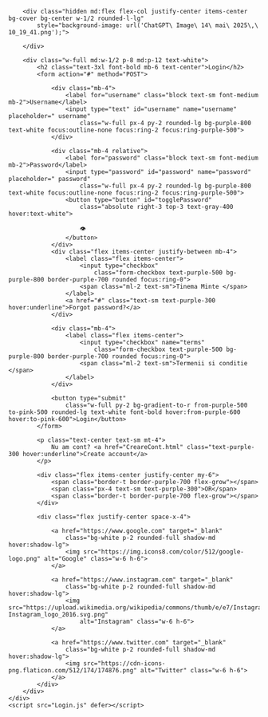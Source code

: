 <!DOCTYPE html>
<html lang="en">

<head>
    <meta charset="UTF-8">
    <meta name="viewport" content="width=device-width, initial-scale=1.0">
    <title>Login</title>
    <script src="https://cdn.tailwindcss.com"></script>
    <link rel="stylesheet" href="login.css">
</head>

<body class="bg-gradient-to-br from-purple-900 to-blue-900 min-h-screen flex items-center justify-center">
    <div class="bg-gradient-to-br from-purple-700 to-purple-900 rounded-lg shadow-lg flex max-w-4xl w-full">

        <div class="hidden md:flex flex-col justify-center items-center bg-cover bg-center w-1/2 rounded-l-lg"
            style="background-image: url('ChatGPT\ Image\ 14\ mai\ 2025\,\ 10_19_41.png');">

        </div>

        <div class="w-full md:w-1/2 p-8 md:p-12 text-white">
            <h2 class="text-3xl font-bold mb-6 text-center">Login</h2>
            <form action="#" method="POST">

                <div class="mb-4">
                    <label for="username" class="block text-sm font-medium mb-2">Username</label>
                    <input type="text" id="username" name="username" placeholder=" username"
                        class="w-full px-4 py-2 rounded-lg bg-purple-800 text-white focus:outline-none focus:ring-2 focus:ring-purple-500">
                </div>

                <div class="mb-4 relative">
                    <label for="password" class="block text-sm font-medium mb-2">Password</label>
                    <input type="password" id="password" name="password" placeholder=" password"
                        class="w-full px-4 py-2 rounded-lg bg-purple-800 text-white focus:outline-none focus:ring-2 focus:ring-purple-500">
                    <button type="button" id="togglePassword"
                        class="absolute right-3 top-3 text-gray-400 hover:text-white">

                        👁️
                    </button>
                </div>
                <div class="flex items-center justify-between mb-4">
                    <label class="flex items-center">
                        <input type="checkbox"
                            class="form-checkbox text-purple-500 bg-purple-800 border-purple-700 rounded focus:ring-0">
                        <span class="ml-2 text-sm">Tinema Minte </span>
                    </label>
                    <a href="#" class="text-sm text-purple-300 hover:underline">Forgot password?</a>
                </div>

                <div class="mb-4">
                    <label class="flex items-center">
                        <input type="checkbox" name="terms"
                            class="form-checkbox text-purple-500 bg-purple-800 border-purple-700 rounded focus:ring-0">
                        <span class="ml-2 text-sm">Termenii si conditie </span>
                    </label>
                </div>

                <button type="submit"
                    class="w-full py-2 bg-gradient-to-r from-purple-500 to-pink-500 rounded-lg text-white font-bold hover:from-purple-600 hover:to-pink-600">Login</button>
            </form>

            <p class="text-center text-sm mt-4">
                Nu am cont? <a href="CreareCont.html" class="text-purple-300 hover:underline">Create account</a>
            </p>

            <div class="flex items-center justify-center my-6">
                <span class="border-t border-purple-700 flex-grow"></span>
                <span class="px-4 text-sm text-purple-300">OR</span>
                <span class="border-t border-purple-700 flex-grow"></span>
            </div>

            <div class="flex justify-center space-x-4">

                <a href="https://www.google.com" target="_blank"
                    class="bg-white p-2 rounded-full shadow-md hover:shadow-lg">
                    <img src="https://img.icons8.com/color/512/google-logo.png" alt="Google" class="w-6 h-6">
                </a>

                <a href="https://www.instagram.com" target="_blank"
                    class="bg-white p-2 rounded-full shadow-md hover:shadow-lg">
                    <img src="https://upload.wikimedia.org/wikipedia/commons/thumb/e/e7/Instagram_logo_2016.svg/2048px-Instagram_logo_2016.svg.png"
                        alt="Instagram" class="w-6 h-6">
                </a>

                <a href="https://www.twitter.com" target="_blank"
                    class="bg-white p-2 rounded-full shadow-md hover:shadow-lg">
                    <img src="https://cdn-icons-png.flaticon.com/512/174/174876.png" alt="Twitter" class="w-6 h-6">
                </a>
            </div>
        </div>
    </div>
    <script src="Login.js" defer></script>
</body>

</html>
